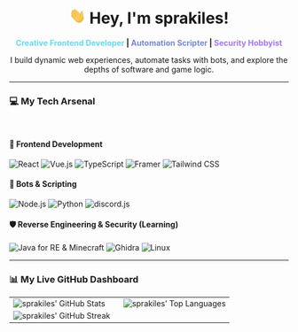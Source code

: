 <!--
  Hello World! This is the v3 of my profile.
  Accurately representing my skills as a Frontend Developer with a passion for automation.
-->

<h1 align="center">
  <img src="https://raw.githubusercontent.com/ABSphreak/ABSphreak/master/gifs/Hi.gif" width="30px"> 
  Hey, I'm sprakiles!
</h1>

<p align="center">
  <strong><font color="#61DAFB">Creative Frontend Developer</font> | <font color="#7289DA">Automation Scripter</font> | <font color="#A076F9">Security Hobbyist</font></strong>
</p>
<p align="center">
  I build dynamic web experiences, automate tasks with bots, and explore the depths of software and game logic.
</p>

---

### 💻 My Tech Arsenal

<br>

#### 🎨 Frontend Development
<p>
  <img src="https://img.shields.io/badge/React-20232A?style=for-the-badge&logo=react&logoColor=61DAFB" alt="React">
  <img src="https://img.shields.io/badge/Vue.js-35495E?style=for-the-badge&logo=vuedotjs&logoColor=4FC08D" alt="Vue.js">
  <img src="https://img.shields.io/badge/TypeScript-3178C6?style=for-the-badge&logo=typescript&logoColor=white" alt="TypeScript">
  <img src="https://img.shields.io/badge/Framer-0055FF?style=for-the-badge&logo=framer&logoColor=white" alt="Framer">
  <img src="https://img.shields.io/badge/Tailwind_CSS-38B2AC?style=for-the-badge&logo=tailwind-css&logoColor=white" alt="Tailwind CSS">
</p>

#### 🤖 Bots & Scripting
<p>
  <img src="https://img.shields.io/badge/Node.js-339933?style=for-the-badge&logo=nodedotjs&logoColor=white" alt="Node.js">
  <img src="https://img.shields.io/badge/Python-3776AB?style=for-the-badge&logo=python&logoColor=white" alt="Python">
  <img src="https://img.shields.io/badge/discord.js-5865F2?style=for-the-badge&logo=discord&logoColor=white" alt="discord.js">
</p>

#### 🛡️ Reverse Engineering & Security (Learning)
<p>
  <img src="https://img.shields.io/badge/Java-ED8B00?style=for-the-badge&logo=openjdk&logoColor=white" alt="Java for RE & Minecraft">
  <img src="https://img.shields.io/badge/Ghidra-4A4A4A?style=for-the-badge" alt="Ghidra">
  <img src="https://img.shields.io/badge/Linux-FCC624?style=for-the-badge&logo=linux&logoColor=black" alt="Linux">
</p>

---

### 📊 My Live GitHub Dashboard

<div align="center">
  <table width="100%">
    <tr>
      <td width="50%" valign="top">
        <img src="https://github-readme-stats.vercel.app/api?username=sprakiles&theme=vue-dark&show_icons=true&hide_border=true&count_private=true&rank_icon=github&cache_seconds=3600" alt="sprakiles' GitHub Stats" width="100%"/>
      </td>
      <td width="50%" valign="top">
        <img src="https://github-readme-stats.vercel.app/api/top-langs/?username=sprakiles&layout=compact&theme=vue-dark&hide_border=true&cache_seconds=3600" alt="sprakiles' Top Languages" width="100%"/>
      </td>
    </tr>
    <tr>
      <td colspan="2">
        <img src="https://streak-stats.demolab.com?user=sprakiles&theme=vue-dark&hide_border=true" alt="sprakiles' GitHub Streak" width="100%"/>
      </td>
    </tr>
  </table>
</div>
